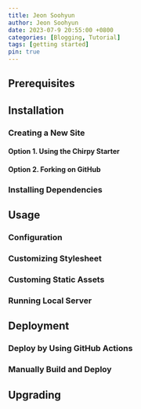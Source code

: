 ```yaml
---
title: Jeon Soohyun
author: Jeon Soohyun
date: 2023-07-9 20:55:00 +0800
categories: [Blogging, Tutorial]
tags: [getting started]
pin: true
---
```


## Prerequisites

## Installation

### Creating a New Site

#### Option 1. Using the Chirpy Starter

#### Option 2. Forking on GitHub

### Installing Dependencies

## Usage

### Configuration

### Customizing Stylesheet

### Customing Static Assets

### Running Local Server

## Deployment

### Deploy by Using GitHub Actions

### Manually Build and Deploy

## Upgrading
